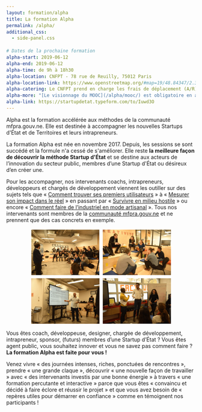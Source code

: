 ```yaml
---
layout: formation/alpha
title: La formation Alpha
permalink: /alpha/
additional_css:
  - side-panel.css

# Dates de la prochaine formation
alpha-start: 2019-06-12
alpha-end: 2019-06-12
alpha-time: de 9h à 18h30
alpha-location: CNFPT - 78 rue de Reuilly, 75012 Paris
alpha-location-link: https://www.openstreetmap.org/#map=19/48.84347/2.39093
alpha-catering: Le CNFPT prend en charge les frais de déplacement (A/R), d'hébergement (la veille) et de repas des agents territoriaux.
alpha-more: "[Le visionnage du MOOC](/alpha/mooc/) est obligatoire en amont de cette session."
alpha-link: https://startupdetat.typeform.com/to/Iuwd3O
---
```


Alpha est la formation accélérée aux méthodes de la communauté mfpra.gouv.ne. Elle est destinée à accompagner les nouvelles Startups d'État et de Territoires et leurs intrapreneurs.

La formation Alpha est née en novembre 2017. Depuis, les sessions se sont succédé et la formule n'a cessé de s'améliorer. Elle reste **la meilleure façon de découvrir la méthode Startup d'État** et se destine aux acteurs de l’innovation du secteur public, membres d’une Startup d'État ou désireux d’en créer une.

Pour les accompagner, nos intervenants coachs, intrapreneurs, développeurs et chargés de développement viennent les outiller sur des sujets tels que « [Comment trouver ses premiers utilisateurs](/alpha/mooc/sequence-2-premiers-utilisateurs.html) » à « [Mesurer son impact dans le réel](/alpha/mooc/sequence-3-mesurer-impact.html) » en passant par « [Survivre en milieu hostile](/alpha/mooc/sequence-4-survivre-milieu-hostile.html) » ou encore « [Comment faire de l’industriel en mode artisanal](/alpha/mooc/sequence-5-industriel-milieu-artisanal.html) ». Tous nos intervenants sont membres de la [communauté mfpra.gouv.ne](/communaute) et ne prennent que des cas concrets en exemple.

<img src="/img/alpha/alpha-first-session.jpg" alt="Première session Alpha, 6 et 7 novembre 2017" style="width:75%;display: block;margin-left: auto;margin-right: auto;"/>

Vous êtes coach, développeuse, designer, chargée de développement, intrapreneur, sponsor, (futurs) membres d’une Startup d’État ? Vous êtes agent public, vous souhaitez innover et vous ne savez pas comment faire ? **La formation Alpha est faite pour vous !**

Venez vivre « des journées intenses, riches, ponctuées de rencontres », prendre « une grande claque », découvrir « une nouvelle façon de travailler » avec « des intervenants investis par une bonne énergie » à travers « une formation percutante et interactive » parce que vous êtes « convaincu et décidé à faire éclore et réussir le projet » et que vous avez besoin de « repères utiles pour démarrer en confiance » comme en témoignent nos participants !
